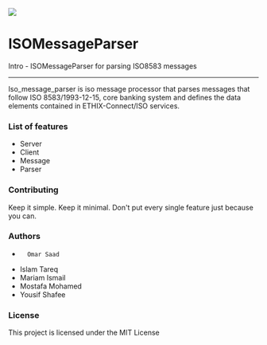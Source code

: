 ![](logo.png)

ISOMessageParser
=======================================

Intro - ISOMessageParser for parsing ISO8583 messages 

* * *

Iso_message_parser is iso message processor that parses messages that follow ISO 8583/1993-12-15, core banking system and defines the data elements contained in ETHIX-Connect/ISO services. 
### List of features

*   Server
*   Client
*   Message
* 	Parser







### Contributing

Keep it simple. Keep it minimal. Don't put every single feature just because you can.

### Authors 

*   	Omar Saad
*	Islam Tareq
*	Mariam Ismail
*	Mostafa Mohamed 
*	Yousif Shafee 

### License

This project is licensed under the MIT License